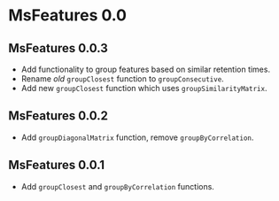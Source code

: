 # MsFeatures 0.0

## MsFeatures 0.0.3

- Add functionality to group features based on similar retention times.
- Rename *old* `groupClosest` function to `groupConsecutive`.
- Add new `groupClosest` function which uses `groupSimilarityMatrix`.

## MsFeatures 0.0.2

- Add `groupDiagonalMatrix` function, remove `groupByCorrelation`.

## MsFeatures 0.0.1

- Add `groupClosest` and `groupByCorrelation` functions.
